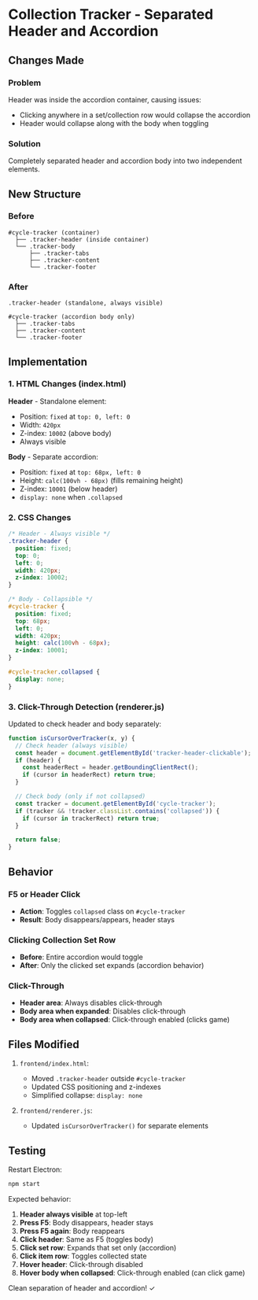 # Collection Tracker - Separated Header and Accordion

## Changes Made

### Problem
Header was inside the accordion container, causing issues:
- Clicking anywhere in a set/collection row would collapse the accordion
- Header would collapse along with the body when toggling

### Solution
Completely separated header and accordion body into two independent elements.

## New Structure

### Before
```
#cycle-tracker (container)
  ├── .tracker-header (inside container)
  └── .tracker-body
      ├── .tracker-tabs
      ├── .tracker-content
      └── .tracker-footer
```

### After
```
.tracker-header (standalone, always visible)

#cycle-tracker (accordion body only)
  ├── .tracker-tabs
  ├── .tracker-content
  └── .tracker-footer
```

## Implementation

### 1. HTML Changes (index.html)

**Header** - Standalone element:
- Position: `fixed` at `top: 0, left: 0`
- Width: `420px`
- Z-index: `10002` (above body)
- Always visible

**Body** - Separate accordion:
- Position: `fixed` at `top: 68px, left: 0`
- Height: `calc(100vh - 68px)` (fills remaining height)
- Z-index: `10001` (below header)
- `display: none` when `.collapsed`

### 2. CSS Changes

```css
/* Header - Always visible */
.tracker-header {
  position: fixed;
  top: 0;
  left: 0;
  width: 420px;
  z-index: 10002;
}

/* Body - Collapsible */
#cycle-tracker {
  position: fixed;
  top: 68px;
  left: 0;
  width: 420px;
  height: calc(100vh - 68px);
  z-index: 10001;
}

#cycle-tracker.collapsed {
  display: none;
}
```

### 3. Click-Through Detection (renderer.js)

Updated to check header and body separately:

```javascript
function isCursorOverTracker(x, y) {
  // Check header (always visible)
  const header = document.getElementById('tracker-header-clickable');
  if (header) {
    const headerRect = header.getBoundingClientRect();
    if (cursor in headerRect) return true;
  }

  // Check body (only if not collapsed)
  const tracker = document.getElementById('cycle-tracker');
  if (tracker && !tracker.classList.contains('collapsed')) {
    if (cursor in trackerRect) return true;
  }

  return false;
}
```

## Behavior

### F5 or Header Click
- **Action**: Toggles `collapsed` class on `#cycle-tracker`
- **Result**: Body disappears/appears, header stays

### Clicking Collection Set Row
- **Before**: Entire accordion would toggle
- **After**: Only the clicked set expands (accordion behavior)

### Click-Through
- **Header area**: Always disables click-through
- **Body area when expanded**: Disables click-through
- **Body area when collapsed**: Click-through enabled (clicks game)

## Files Modified

1. `frontend/index.html`:
   - Moved `.tracker-header` outside `#cycle-tracker`
   - Updated CSS positioning and z-indexes
   - Simplified collapse: `display: none`

2. `frontend/renderer.js`:
   - Updated `isCursorOverTracker()` for separate elements

## Testing

Restart Electron:
```bash
npm start
```

Expected behavior:
1. **Header always visible** at top-left
2. **Press F5**: Body disappears, header stays
3. **Press F5 again**: Body reappears
4. **Click header**: Same as F5 (toggles body)
5. **Click set row**: Expands that set only (accordion)
6. **Click item row**: Toggles collected state
7. **Hover header**: Click-through disabled
8. **Hover body when collapsed**: Click-through enabled (can click game)

Clean separation of header and accordion! ✓
